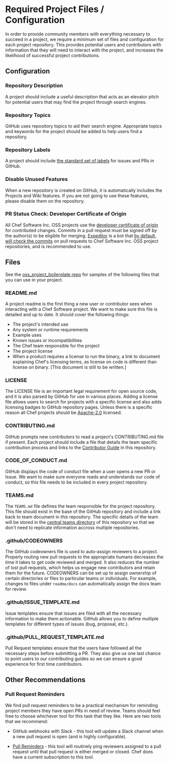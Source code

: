 # Required Project Files / Configuration

In order to provide community members with everything necessary to succeed in a project, we require a minimum set of files and configuration for each project repository. This provides potential users and contributors with information that they will need to interact with the project, and increases the likelihood of successful project contributions.

## Configuration

### Repository Description

A project should include a useful description that acts as an elevator pitch for potential users that may find the project through search engines.

### Repository Topics

GitHub uses repository topics to aid their search engine. Appropriate topics and keywords for the project should be added to help users find a repository.

### Repository Labels

A project should include [the standard set of labels](github-labels.md) for issues and PRs in GitHub.

### Disable Unused Features

When a new repository is created on GitHub, it is automatically includes the Projects and Wiki features. If you are not going to use these features, please disable them on the repository.

### PR Status Check: Developer Certificate of Origin

All Chef Software Inc. OSS projects use the [developer certificate of origin](/DCO.md) for contributed changes. Commits in a pull request must be signed off by the author(s) to be eligible for merging. [Expeditor](https://expeditor.chef.io/docs/getting-started/) is a bot that [by default, will check the commits](https://expeditor.chef.io/docs/integrations/github/#configuration) on pull requests to Chef Software Inc. OSS project repositories, and is recommended to use.

## Files

See the [oss_project_boilerplate repo](https://github.com/chef/oss_project_boilerplate) for samples of the following files that you can use in your project.

### README.md

A project readme is the first thing a new user or contributor sees when interacting with a Chef Software project. We want to make sure this file is detailed and up to date. It should cover the following things:

  - The project's intended use
  - Any system or runtime requirements
  - Example uses
  - Known issues or incompatibilities
  - The Chef team responsible for the project
  - The project license
  - When a product requires a license to run the binary, a link to document explaining Chef's licensing terms, as license on code is different than license on binary. [This document is still to be written.]

### LICENSE

The LICENSE file is an important legal requirement for open source code, and it is also parsed by GitHub for use in various places. Adding a license file allows users to search for projects with a specific license and also adds licensing badges to GitHub repository pages. Unless there is a specific reason all Chef projects should be [Apache-2.0](https://www.apache.org/licenses/LICENSE-2.0.html) licensed.

### CONTRIBUTING.md

GitHub prompts new contributors to read a project's CONTRIBUTING.md file if present. Each project should include a file that details the team specific contribution process and links to the [Contributor Guide](../contributors/README.md) in this repository.

### CODE_OF_CONDUCT.md

GitHub displays the code of conduct file when a user opens a new PR or Issue. We want to make sure everyone reads and understands our code of conduct, so this file needs to be included in every project repository.

### TEAMS.md

The `TEAMS.md` file defines the team responsible for the project repository. This file should exist in the base of the GitHub repository and include a link back to team document in *this* repository. The specific details of the team will be stored in the [central teams directory](../teams) of this repository so that we don't need to replicate information accross multiple repositories.

### .github/CODEOWNERS

The GitHub codeowners file is used to auto-assign reviewers to a project. Properly routing new pull requests to the appropriate humans decreases the time it takes to get code reviewed and merged. It also reduces the number of lost pull requests, which helps us engage new contributors and retain them for the future. CODEOWNERS can be set up to assign ownership of certain directories or files to particular teams or individuals. For example, changes to files under `readme/docs` can automatically assign the docs team for review.

### .github/ISSUE_TEMPLATE.md

Issue templates ensure that issues are filed with all the necessary information to make them actionable. GitHub allows you to define multiple templates for different types of issues (bug, proposal, etc.).

### .github/PULL_REQUEST_TEMPLATE.md

Pull Request templates ensure that the users have followed all the necessary steps before submitting a PR. They also give us one last chance to point users to our contributing guides so we can ensure a good experience for first time contributors.

## Other Recommendations

### Pull Request Reminders

We find pull request reminders to be a practical mechanism for reminding project members they have open PRs in need of review. Teams should feel free to choose whichever tool for this task that they like. Here are two tools that we recommend:

* GitHub webhooks with Slack - this tool will update a Slack channel when a new pull request is open (and is highly configurable).

* [Pull Reminders](https://pullreminders.com/) - this tool will routinely ping reviewers assigned to a pull request until that pull request is either merged or closed. Chef does have a current subscription to this tool.
